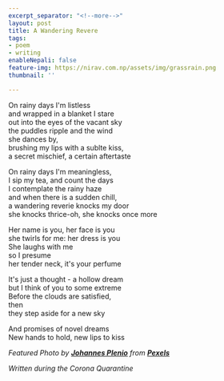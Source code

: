 ```yaml
---
excerpt_separator: "<!--more-->"
layout: post
title: A Wandering Revere
tags:
- poem
- writing
enableNepali: false
feature-img: https://nirav.com.np/assets/img/grassrain.png
thumbnail: ''

---
```

<!--more-->

On rainy days I'm listless  
and wrapped in a blanket I stare  
out into the eyes of the vacant sky  
the puddles ripple and the wind  
she dances by,  
brushing my lips with a sublte kiss,   
a secret mischief, a certain aftertaste

On rainy days I'm meaningless,   
I sip my tea, and count the days  
I contemplate the rainy haze  
and when there is a sudden chill,  
a wandering reverie knocks my door  
she knocks thrice-oh, she knocks once more

Her name is you, her face is you  
she twirls for me: her dress is you  
She laughs with me  
so I presume  
her tender neck, it's your perfume

It's just a thought - a hollow dream  
but I think of you to some extreme  
Before the clouds are satisfied,   
then  
they step aside for a new sky

And promises of novel dreams  
New hands to hold, new lips to kiss

_Featured Photo by_ [**_Johannes Plenio_**](https://www.pexels.com/@jplenio?utm_content=attributionCopyText&utm_medium=referral&utm_source=pexels) _from_ [**_Pexels_**](https://www.pexels.com/photo/closeup-photo-of-green-grass-field-1423601/?utm_content=attributionCopyText&utm_medium=referral&utm_source=pexels)

_Written during the Corona Quarantine_